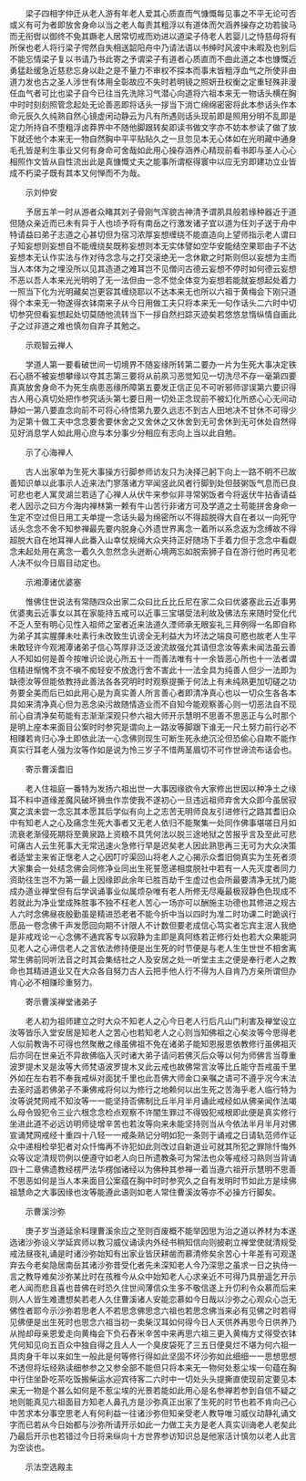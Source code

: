 <!-- { "loadSidebar": true } -->
　　梁子四相字仲迁从老人游有年老人爱其心质直而气慷慨每见事之不平无论可否或义有可为者即放舍身命以当之老人每责其粗浮以有道体而欠涵养操存之功若骏马而无衔辔以御终不免其蹶老人居常切戒而劝进以道梁子侍老人若婴儿之恃慈母将有所保也老人将行梁子愕然自失相送韶阳舟中乃请法语以书绅时风波中未暇及也别后不能忘情梁子复以书请乃书此寄之予谓梁子有道者心质直而不曲此道之本也慷慨近勇猛赴缓急近慈悲忘身以赴之是不量力不审权不探本而事末皆粗浮血气之所使非由道力发也古之圣人涉世有体用全彰故应不失时若明镜之照妍丑权衡之定重轻殊非漫任血气者可比也梁子自今已往当先洗除习气潜心向道将六祖本来无一物话头横在胸中时时刻刻照管念起处无论善恶即将话头一拶当下消亡绵绵密密将此本参话头作本命元辰久久纯熟自然心镜虚闲动静云为凡有所遇则话头现前即是照用分明不乱即是定力所持自不堕粗浮卤莽界中不随他脚跟转矣即读书做文字亦不妨本参读了做了放下就还他个本来无一物自然胸中平平贴贴久之一旦忽见本无心体如在光明藏中通身毛孔皆是利生事业又何有身命可舍哉如此用心操存涵养心精现前看书即与圣人心心相照作文皆从自性流出此是真慷慨丈夫之能事所谓枢得寰中以应无穷即建功立业皆成不朽梁子既有其本又何惮而不为哉。

　　示刘仲安

　　予居五羊一时从游者众睹其刘子骨刚气浑貌古神清予谓夙具般若缘种器近于道但随众亲近而已未有异于人也顷予将有南岳之行激发诸子宜以道为任刘子送于舟中特请益曰弟子志道之心甚切但为宿习浓厚妄想缠绕不能直造向上望师指示老人谓曰子知妄想则妄想自不能缠绕矣既称妄想则本无实体譬如空华安能结空果耶由子不达妄想本无认作实法与作对待念念与之打交滚绝无一念休歇之时斯则但以妄想为主而当人本体为之埋没所以见其造道之难耳岂不见僧问古德云妄想不停时如何德云妄想不恶以吾人本来光光明明了无一法但由一念不觉全体变为妄想若能就妄想起处着力一照当下化为光明藏矣岂更容其缠绕耶以不达本来无也所以六祖于黄梅会下刚只道得个本来无一物遂得衣钵南来子从今日用做工夫只将本来无一句作话头二六时中切切参究但看妄想起处切莫随他流转当下一拶自然扫踪灭迹矣若悠悠怠惰纵情自画此子之过非道之难也慎勿自弃子其勉之。

　　示观智云禅人

　　学道人第一要看破世间一切境界不随妄缘所转第二要办一片为生死大事决定铁石心肠不被妄想攀缘以夺其志第三要将从前夙习恶觉知见一切洗尽不存一毫第四要真真放舍身命不为死生病患恶缘所障第五要发正信正见不可听邪师谬误第六要识得古人用心真切处把作参究话头第七要日用一切处正念现前不被幻化所惑心心无间动静如一第八要直念向前不可将心待悟第九要久远志不到古人田地决不甘休不可得少为足第十做工夫中念念要舍要休舍之又舍休之又休舍到无可舍休到无可休处自然得见好消息学人如此用心庶与本分事少分相应有志向上当以此自勉。

　　示了心海禅人

　　古人出家单为生死大事操方行脚参师访友只为决择己躬下向上一路不明不已故善知识单以此事示人近来法门寥落诸方罕闻竖此风者行脚到处但鼓粥饭气息而已良可悲也老人寓灵湖兰若适了心禅人从伏牛来参似非寻常粥饭者今将返伏牛拈香请益老人因示之曰方今海内禅林第一赖有牛山苦行非诸方可及学道之士苟能拼舍身命一生定不空过但日用工夫单提一念话头最为绵密所以不得超脱得大自在者以一向死守话头念念不舍不知参禅最先要内脱身心外遗世界离念一着所以系念返为念缚故不得超脱大自在地耳禅人此番入山幸仗规绳大众夹持正好随场下手着力但于念念中看觑念未起处用在离念一着久久忽然念头迸断心境两忘如脱索狮子自在游行他时再见老人决不似今日眉目动定也。

　　示湘潭诸优婆塞

　　惟佛住世说法有常随四众出家二众曰比丘比丘尼在家二众曰优婆塞此云近事男优婆夷云近事女以其在家能持五戒可以近事三宝堪受法利故及佛法东来随时受化代不乏人至有明心见性入祖师之室者近来法道久湮师承无眼妄礼三拜例得一名即自称为弟子其实腥腪未吐素行未改致生讥谤全无利益大为坏法之端良可愍也故老人生平未敢轻许今观湘潭诸弟子信心笃厚非泛泛波流故强允其请但念汝等素未闻法虽云善人不知如何是善今按唯识论说心所五十一而善法唯有十一余皆恶心所也十一法者谓信精进惭愧不贪不嗔不痴轻安不放逸行舍不害此十一法全具为纯善人但少一法即为缺德汝等但能依教持此善法各各究明时时观察提撕于何法上有未纯熟更加切磋之功务要全美而后已如此用心是为真实善人所言善心者即清净真心也以一切众生各各本具如来清净真心但为恶念染污故随情造业而不自知今能观察善心则一切恶法自不现前心自清净矣苟能有志渐渐深观只参六祖大师开示慧明不思善不思恶正与么时那个是明上座本来面目公案时时参究是谓向上一路汝等脚跟下谁无一尺土努力前行必不相赚若肯归心净土即依此法一心念佛则现生可断生死永绝沉沦但恐偷心自欺不能作真实行耳老人强为汝等作如是说为怜三岁子不惜两茎眉切不可作世谛流布话会也。

　　寄示曹溪耆旧

　　老人住祖庭一番特为发扬六祖出世一大事因缘欲令大家修出世因以种净土之缘耳不料中道缘差魔风破坏狮虫作祟使我不遂初心一旦违远祖师弃舍大众即今虽居寂寞之滨未尝一念忘其本愿其后学似有向上之志苦无明师良友引进修行之路其耆旧众中有知老人之心及痛念生死大事者又无老人依归不能聚集一处同作佛事堪嗟日月如流衰老渐侵死期将至黄泉路上资粮不具凭何法以脱三途地狱之苦报乎言及至此可悲可痛古人云生死事大无常迅速火急修行早是迟矣老人因此熟思再三无可为大众决策者适堂主来省正惬老人之心因叮咛渠回山将老人之心揭示众耆旧倘真实为生死者须大家集会一处结念佛会同修净业同出生死誓愿递相度脱社中若有一人先灭度者同力资助往生岂不为第一最上因缘即此余年已胜百劫千生虚过也会所最要清净无扰乃能成办道业禅堂但有后学讽诵事业似属烦杂唯有老人所修无尽庵最极寂静色色现成不若就此为净业堂成殊胜事不独不枉老人苦心一场亦可以酬施主功德也其修进之规古人六时念佛昼夜殷勤虽是精进恐老者不能今折中当以四时为准二时功课二时跪讽行愿品一卷念佛千声发愿回向期不计限人不计数但要老成信心笃实者忘宾主泯人我绝是非戒戏论一心念佛不通宾客专以寂静为主即是真阿练若正修行处也若大众果能洞见老人之心谛信老人之言依法修持便是出生死的时节便是与老人生生世世不相舍离常生佛前同听法音之时其会集结社之人及安居之处一听堂主主之便是奉行老人之教命也其精进道业又在大众各自努力古人云把手他人行不得为人自肯乃方亲所谓但办肯心必不相赚珍重努力。

　　寄示曹溪禅堂诸弟子

　　老人初为祖师建立之时大众不知老人之心今日老人行后凡山门利害及禅堂设立汝等皆乐入堂安居是知老人之苦心也若知老人之心则当知佛祖之心矣汝等今思得老人似前教诲不可得也然聚散之缘虽佛祖不免在诸弟子能知恩报恩依教修行虽佛祖灭后亦同在世亲近不异故佛临入灭时诸大弟子请问若佛灭后众等以何为师佛言当尊重波罗提木叉是汝等大师梵语波罗提木叉此云戒也故佛常言汝等比丘能守吾戒虽千里外如在左右若不奉我戒纵对面犹千里也此吾佛大师金口亲嘱之语可不遵乎况今末法去圣时遥若佛弟子不秉佛戒将何以为修行之地赖何以出生死之苦海乎老人临行特为汝等说梵网戒不知汝等一一能坚持否佛制比丘半月半月诵此戒经如从佛亲闻作法竭么母令毁犯令三业六根念念检点观察不许闇生罪过不得毁犯戒根即此便是真实修行坐进此道不必远访明师徒增辛苦也若汝等向来未能坚持则当从今依法半月半月对佛宣诵梵网戒经十重四十八轻一一戒条熟记分明如犯一条则于诵戒之日请轨范师作证众中递相检举犯者对众忏悔再不许犯如此则改过自新道业可就其所犯之罪除忏悔外众等议定清规罚例以便遵守如老人向日所遗教条可为常法也众等戒经习熟则当背诵四十二章佛遗教经楞严法华楞伽诸经以为佛种其参禅一着当遵六祖开示慧明不思善不思恶如何是当人本来面目公案蕴在胸中时时参究久之自有发明时节如此方是续佛祖慧命之大事因缘也汝等能遵此语则如老人常住曹溪汝等亦不必操方行脚矣。

　　示曹溪沙弥

　　庚子岁当道延余料理曹溪余应之至则百废概不能举因思为治之道以养材为本遂选诸沙弥设义学延宾师以教习威仪诵读内外经书稍知信向则披剃立禅堂使就清规受戒法昼夜礼诵是时诸沙弥始知有出家业皆厌耕凿而慕清修矣余苦心十年差有可观遂弃去今老矣隐居南岳其诸沙弥昔受化者先未深知老人今乃深思之虽求一日之执侍一言之教导难矣沙弥某比时在孩稚今从众中始知老人心求亲近不可得乃具册遥乞开示老人闻而悲且喜也昔佛在时恐久住世间薄信众生多不敬信遂上升忉利令众慕而后来则人人皆生难遭想矣若老人久住曹溪诸人安能恋慕如今日哉以沙弥之心观众心岂无佛性者耶今示沙弥若思老人不若思念佛思念六祖也若思念佛当来必有见佛之时若得见佛便是出生死时也思念六祖当初一卖柴汉耳如何得今日人天供养再思今日供养乃从抛却母亲恩爱走向黄梅会下负石舂米辛苦中来再思六祖三更入黄梅方丈得受衣钵凭何知见向五百众中独自得之且人人一个臭皮袋死了三五日便臭烂不堪为何六祖一具肉身千年以来如生一般此是何等修行得如此坚固不坏沙弥如此细细一一思想思想不透但将坛经熟读细参参之又参全部不能但只将本来无一物何处惹尘埃一句蕴在胸中行住坐卧吃茶吃饭搬柴运水迎宾待客二六时中一切处头头提撕直使现前定要见本来无一物是个甚么如何是不惹尘埃的光景若能如此用心是名参禅若参到自信不疑之地则能真见六祖面目方知老人鼻孔方是沙弥真正出家了生死的时节也若不肯向己心中苦求本分事空思老人有何利益一往诸沙弥但知亲受老人教导唯习威仪动静礼诵文字而已若从今日始都与沙弥所请开示如此一力做工夫方是老人真实训诲老人老矣此乃最后开示也若错过今日将来纵向十方世界参访知识总是他家活计慎勿以老人此言为空谈也。

　　示法空选殿主

